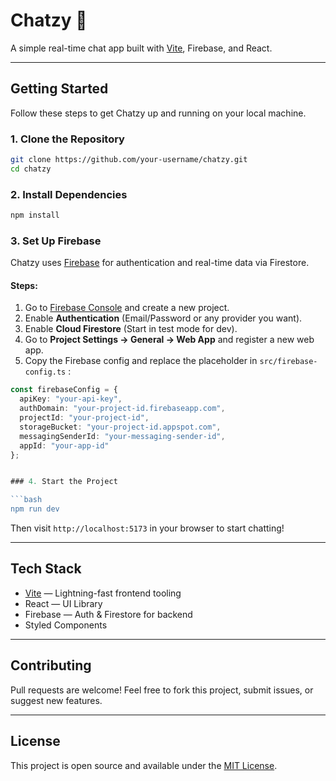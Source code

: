 # Chatzy 💬

A simple real-time chat app built with [Vite](https://vitejs.dev), Firebase, and React.

---

##  Getting Started

Follow these steps to get Chatzy up and running on your local machine.

### 1. Clone the Repository

```bash
git clone https://github.com/your-username/chatzy.git
cd chatzy
```

### 2. Install Dependencies

```bash
npm install
```

### 3. Set Up Firebase

Chatzy uses [Firebase](https://firebase.google.com/) for authentication and real-time data via Firestore.

#### Steps:

1. Go to [Firebase Console](https://console.firebase.google.com/) and create a new project.
2. Enable **Authentication** (Email/Password or any provider you want).
3. Enable **Cloud Firestore** (Start in test mode for dev).
4. Go to **Project Settings → General → Web App** and register a new web app.
5. Copy the Firebase config and replace the placeholder in `src/firebase-config.ts` :

```ts
const firebaseConfig = {
  apiKey: "your-api-key",
  authDomain: "your-project-id.firebaseapp.com",
  projectId: "your-project-id",
  storageBucket: "your-project-id.appspot.com",
  messagingSenderId: "your-messaging-sender-id",
  appId: "your-app-id"
};


### 4. Start the Project

```bash
npm run dev
```

Then visit `http://localhost:5173` in your browser to start chatting!

---

##  Tech Stack

-  [Vite](https://vitejs.dev) — Lightning-fast frontend tooling
- React — UI Library
- Firebase — Auth & Firestore for backend
- Styled Components
---

## Contributing

Pull requests are welcome! Feel free to fork this project, submit issues, or suggest new features.

---

##  License

This project is open source and available under the [MIT License](LICENSE).
